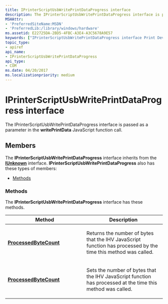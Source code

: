 ```yaml
---
title: IPrinterScriptUsbWritePrintDataProgress interface
description: The IPrinterScriptUsbWritePrintDataProgress interface is passed as a parameter in the writePrintData JavaScript function call.
MSHAttr:
- 'PreferredSiteName:MSDN'
- 'PreferredLib:/library/windows/hardware'
ms.assetid: E22725DA-2BD5-4FBC-A3E4-A3C5678A9E57
keywords: ["IPrinterScriptUsbWritePrintDataProgress interface Print Devices", "IPrinterScriptUsbWritePrintDataProgress interface Print Devices , described"]
topic_type:
- apiref
api_name:
- IPrinterScriptUsbWritePrintDataProgress
api_type:
- COM
ms.date: 04/20/2017
ms.localizationpriority: medium
---
```


# IPrinterScriptUsbWritePrintDataProgress interface

The IPrinterScriptUsbWritePrintDataProgress interface is passed as a parameter in the **writePrintData** JavaScript function call.

Members
-------

The **IPrinterScriptUsbWritePrintDataProgress** interface inherits from the [**IUnknown**](https://docs.microsoft.com/windows/win32/api/unknwn/nn-unknwn-iunknown) interface. **IPrinterScriptUsbWritePrintDataProgress** also has these types of members:

-   [Methods](#methods)

### Methods

The **IPrinterScriptUsbWritePrintDataProgress** interface has these methods.

<table>
<colgroup>
<col width="50%" />
<col width="50%" />
</colgroup>
<thead>
<tr class="header">
<th>Method</th>
<th>Description</th>
</tr>
</thead>
<tbody>
<tr class="odd">
<td><a href="iprinterscriptusbwriteprintdataprogress-processedbytecount.md" data-raw-source="[&lt;strong&gt;ProcessedByteCount&lt;/strong&gt;](iprinterscriptusbwriteprintdataprogress-processedbytecount.md)"><strong>ProcessedByteCount</strong></a></td>
<td><p>Returns the number of bytes that the IHV JavaScript function has processed by the time this method was called.</p></td>
</tr>
<tr class="even">
<td><a href="iprinterscriptusbwriteprintdataprogress-processedbytecount-in.md" data-raw-source="[&lt;strong&gt;ProcessedByteCount&lt;/strong&gt;](iprinterscriptusbwriteprintdataprogress-processedbytecount-in.md)"><strong>ProcessedByteCount</strong></a></td>
<td><p>Sets the number of bytes that the IHV JavaScript function has processed at the time this method was called.</p></td>
</tr>
</tbody>
</table>
